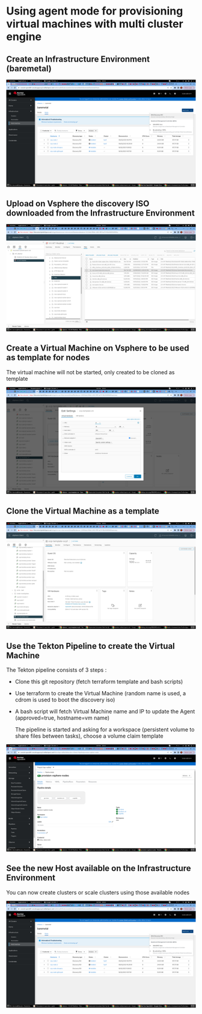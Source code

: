 # Using agent mode for provisioning virtual machines with multi cluster engine

## Create an Infrastructure Environment (baremetal)

[![See the Host](https://github.com/fdavalo/mce-agent-provision-vms/blob/main/agent-vsphere.png?raw=true)](agent-vsphere.png)

## Upload on Vsphere the discovery ISO downloaded from the Infrastructure Environment

[![Upload ISO on vsphere](https://github.com/fdavalo/mce-agent-provision-vms/blob/main/vsphere-iso.png?raw=true)](vsphere-iso.png)

## Create a Virtual Machine on Vsphere to be used as template for nodes

   The virtual machine will not be started, only created to be cloned as template
   
[![Create a virtual machine on vsphere](https://github.com/fdavalo/mce-agent-provision-vms/blob/main/vsphere-vm-template.png?raw=true)](vsphere-vm-template.png)

## Clone the Virtual Machine as a template
   
[![Clone the virtual machine as a template on vsphere](https://github.com/fdavalo/mce-agent-provision-vms/blob/main/vsphere-template.png?raw=true)](vsphere-template.png)

## Use the Tekton Pipeline to create the Virtual Machine
   
   The Tekton pipeline consists of 3 steps :

* Clone this git repository (fetch terraform template and bash scripts)

* Use terraform to create the Virtual Machine (random name is used, a cdrom is used to boot the discovery iso)

* A bash script will fetch Virtual Machine name and IP to update the Agent (approved=true, hostname=vm name)


   The pipeline is started and asking for a workspace (persistent volume to share files between tasks), choose a volume claim template

[![Pipeline to create the virtual machine](https://github.com/fdavalo/mce-agent-provision-vms/blob/main/pipeline-vsphere.png?raw=true)](pipeline-vsphere.png)

## See the new Host available on the Infrastructure Environment
   
   You can now create clusters or scale clusters using those available nodes
   
[![See the Host](https://github.com/fdavalo/mce-agent-provision-vms/blob/main/agent-vsphere.png?raw=true)](agent-vsphere.png)

